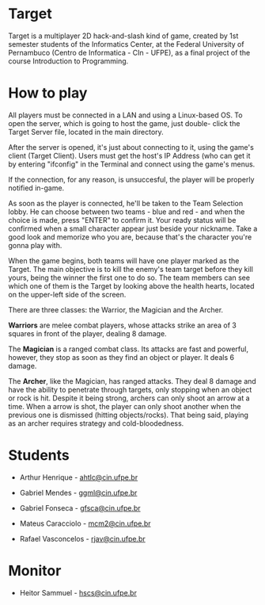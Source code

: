 # Target

  Target is a multiplayer 2D hack-and-slash kind of game, created by 1st semester students of the Informatics Center, at the Federal
  University of Pernambuco (Centro de Informatica - CIn - UFPE), as a final project of the course Introduction to Programming.
  
# How to play

  All players must be connected in a LAN and using a Linux-based OS. To open the server, which is going to host the game, just double-
  click the Target Server file, located in the main directory.
  
  After the server is opened, it's just about connecting to it, using the game's client (Target Client). Users must get the host's IP Address (who can get it by entering
  "ifconfig" in the Terminal and connect using the game's menus.
  
  If the connection, for any reason, is unsuccesful, the player will be properly notified in-game.
  
  As soon as the player is connected, he'll be taken to the Team Selection lobby. He can choose between two teams - blue and red - and
  when the choice is made, press "ENTER" to confirm it. Your ready status will be confirmed when a small character appear just beside
  your nickname. Take a good look and memorize who you are, because that's the character you're gonna play with.
  
  When the game begins, both teams will have one player marked as the Target. The main objective is to kill the enemy's team target
  before they kill yours, being the winner the first one to do so. The team members can see which one of them is the Target by looking
  above the health hearts, located on the upper-left side of the screen.
  
  There are three classes: the Warrior, the Magician and the Archer.
  
  **Warriors** are melee combat players, whose attacks strike an area of 3 squares in front of the player, dealing 8 damage.
  
  The **Magician** is a ranged combat class. Its attacks are fast and powerful, however, they stop as soon as they find an object or player.
  It deals 6 damage.
  
  The **Archer**, like the Magician, has ranged attacks. They deal 8 damage and have the ability to penetrate through targets, only stopping
  when an object or rock is hit. Despite it being strong, archers can only shoot an arrow at a time. When a arrow is shot, the player can
  only shoot another when the previous one is dismissed (hitting objects/rocks). That being said, playing as an archer requires strategy
  and cold-bloodedness.
  
# Students
  
  - Arthur Henrique - ahtlc@cin.ufpe.br
  
  - Gabriel Mendes - ggml@cin.ufpe.br
  
  - Gabriel Fonseca - gfsca@cin.ufpe.br
  
  - Mateus Caracciolo - mcm2@cin.ufpe.br
  
  - Rafael Vasconcelos - rjav@cin.ufpe.br
  
# Monitor
  
  - Heitor Sammuel - hscs@cin.ufpe.br
  
